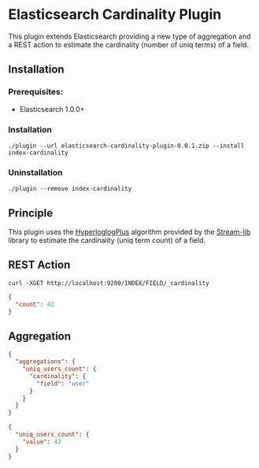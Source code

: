 Elasticsearch Cardinality Plugin
===================================

This plugin extends Elasticsearch providing a new type of aggregation and a REST action to estimate the cardinality (number of uniq terms) of a field.

## Installation

### Prerequisites:

 - Elasticsearch 1.0.0+

### Installation 

    ./plugin --url elasticsearch-cardinality-plugin-0.0.1.zip --install index-cardinality

### Uninstallation

    ./plugin --remove index-cardinality

## Principle

This plugin uses the [HyperloglogPlus](http://research.google.com/pubs/pub40671.html) algorithm provided by the [Stream-lib](https://github.com/addthis/stream-lib) library to estimate the cardinality (uniq term count) of a field.

## REST Action

```
curl -XGET http://localhost:9200/INDEX/FIELD/_cardinality
```

```json
{
  "count": 42
}
```

## Aggregation

```json
{
  "aggregations": {
    "uniq_users_count": {
      "cardinality": {
        "field": "user"
      }
    }
  }
}
```

```json
{
  "uniq_users_count": {
    "value": 42
  }
}
```

